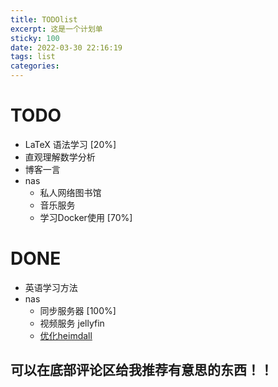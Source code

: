 ```yaml
---
title: TODOlist
excerpt: 这是一个计划单
sticky: 100
date: 2022-03-30 22:16:19
tags: list
categories:
---
```


# TODO
* LaTeX 语法学习 [20%]
* 直观理解数学分析
* 博客一言
* nas
  * 私人网络图书馆
  * 音乐服务
  * 学习Docker使用 [70%]
  

# DONE
* 英语学习方法 
* nas
   * 同步服务器 [100%]
   * 视频服务 jellyfin
   * [优化heimdall](https://post.smzdm.com/p/a99v2nqo/)

## 可以在底部评论区给我推荐有意思的东西！！